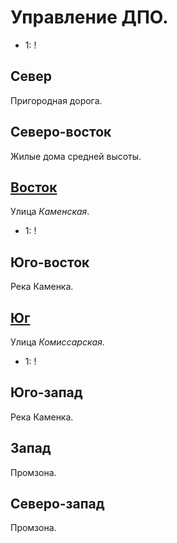 # Управление ДПО.

* 1:    !

## Север

Пригородная дорога.

## Северо-восток

Жилые дома средней высоты.

## [Восток](./585020.md)

Улица *Каменская*.

* 1:    !

## Юго-восток

Река Каменка.

## [Юг](./560035.md)

Улица *Комиссарская*.

* 1:    !

## Юго-запад

Река Каменка.

## Запад

Промзона.

## Северо-запад

Промзона.
